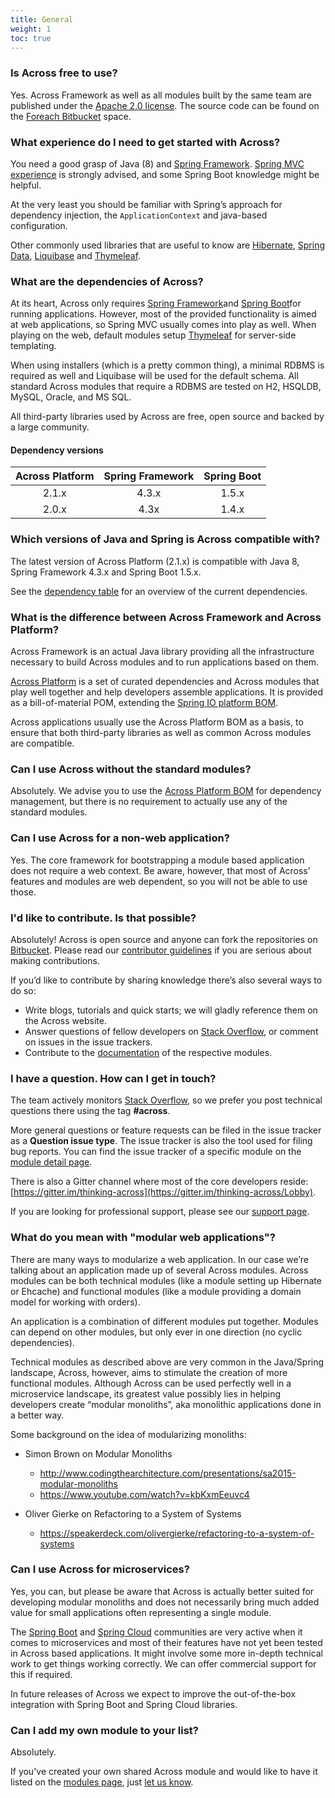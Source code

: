 ```yaml
---
title: General
weight: 1
toc: true
---
```


### Is Across free to use?

Yes. Across Framework as well as all modules built by the same team are
published under the [Apache 2.0
license](https://www.apache.org/licenses/LICENSE-2.0.html). The source
code can be found on the [Foreach
Bitbucket](https://bitbucket.org/beforeach/) space.


### What experience do I need to get started with Across?

You need a good grasp of Java (8) and [Spring
Framework](https://projects.spring.io/spring-framework/). [Spring MVC
experience](https://docs.spring.io/spring/docs/4.3.x/spring-framework-reference/html/mvc.html)
is strongly advised, and some Spring Boot knowledge might be helpful.

At the very least you should be familiar with Spring’s approach for
dependency injection, the `ApplicationContext` and java-based
configuration.

Other commonly used libraries that are useful to know are
[Hibernate](http://hibernate.org/orm/), [Spring
Data](http://projects.spring.io/spring-data/),
[Liquibase](http://www.liquibase.org/) and
[Thymeleaf](http://www.thymeleaf.org).


### What are the dependencies of Across?

At its heart, Across only requires [Spring
Framework](https://projects.spring.io/spring-framework/)and [Spring
Boot](https://projects.spring.io/spring-boot/)for running applications.
However, most of the provided functionality is aimed at web
applications, so Spring MVC usually comes into play as well. When
playing on the web, default modules setup
[Thymeleaf](http://www.thymeleaf.org) for server-side templating.

When using installers (which is a pretty common thing), a minimal RDBMS
is required as well and Liquibase will be used for the default schema.
All standard Across modules that require a RDBMS are tested on H2,
HSQLDB, MySQL, Oracle, and MS SQL.

All third-party libraries used by Across are free, open source and
backed by a large community.

#### Dependency versions

<table>
<thead>
<tr class="header">
<th style="text-align: center;">Across Platform</th>
<th style="text-align: center;">Spring Framework</th>
<th style="text-align: center;">Spring Boot</th>
</tr>
</thead>
<tbody>
<tr class="odd">
<td style="text-align: center;">2.1.x</td>
<td style="text-align: center;">4.3.x</td>
<td style="text-align: center;">1.5.x</td>
</tr>
<tr class="even">
<td style="text-align: center;">2.0.x</td>
<td style="text-align: center;">4.3x</td>
<td style="text-align: center;">1.4.x</td>
</tr>
</tbody>
</table>


### Which versions of Java and Spring is Across compatible with?

The latest version of Across Platform (2.1.x) is compatible with Java 8,
Spring Framework 4.3.x and Spring Boot 1.5.x.

See the [dependency table](what-are-the-dependencies-of-across.html) for
an overview of the current dependencies.


### What is the difference between Across Framework and Across Platform?

Across Framework is an actual Java library providing all the
infrastructure necessary to build Across modules and to run applications
based on them.

[Across Platform](../modules.html) is a set of curated dependencies and
Across modules that play well together and help developers assemble
applications. It is provided as a bill-of-material POM, extending the
[Spring IO platform BOM](http://platform.spring.io/platform/).

Across applications usually use the Across Platform BOM as a basis, to
ensure that both third-party libraries as well as common Across modules
are compatible.


### Can I use Across without the standard modules?

Absolutely. We advise you to use the [Across Platform
BOM](../modules.html) for dependency management, but there is no
requirement to actually use any of the standard modules.


### Can I use Across for a non-web application?

Yes. The core framework for bootstrapping a module based application
does not require a web context. Be aware, however, that most of Across’
features and modules are web dependent, so you will not be able to use
those.


### I'd like to contribute. Is that possible?

Absolutely! Across is open source and anyone can fork the repositories
on [Bitbucket](https://bitbucket.org/beforeach). Please read our
[contributor guidelines](../contributing.html) if you are serious about
making contributions.

If you’d like to contribute by sharing knowledge there’s also several
ways to do so:

-   Write blogs, tutorials and quick starts; we will gladly reference
    them on the Across website.
-   Answer questions of fellow developers on [Stack
    Overflow](https://stackoverflow.com/), or comment on issues in the
    issue trackers.
-   Contribute to the [documentation](../documentation.html) of the
    respective modules.


### I have a question. How can I get in touch?

The team actively monitors [Stack Overflow](https://stackoverflow.com/),
so we prefer you post technical questions there using the tag
**\#across**.

More general questions or feature requests can be filed in the issue
tracker as a **Question issue type**. The issue tracker is also the tool
used for filing bug reports. You can find the issue tracker of a
specific module on the [module detail page](../modules.html).

There is also a Gitter channel where most of the core developers reside:
[https://gitter.im/thinking-across](https://gitter.im/thinking-across/Lobby).

If you are looking for professional support, please see our [support
page](../support.html).


### What do you mean with "modular web applications"?

There are many ways to modularize a web application. In our case we’re
talking about an application made up of several Across modules. Across
modules can be both technical modules (like a module setting up
Hibernate or Ehcache) and functional modules (like a module providing a
domain model for working with orders).

An application is a combination of different modules put together.
Modules can depend on other modules, but only ever in one direction (no
cyclic dependencies).

Technical modules as described above are very common in the Java/Spring
landscape, Across, however, aims to stimulate the creation of more
functional modules. Although Across can be used perfectly well in a
microservice landscape, its greatest value possibly lies in helping
developers create “modular monoliths”, aka monolithic applications done
in a better way.

Some background on the idea of modularizing monoliths:

- Simon Brown on Modular Monoliths

  - <http://www.codingthearchitecture.com/presentations/sa2015-modular-monoliths>
  - <https://www.youtube.com/watch?v=kbKxmEeuvc4>

- Oliver Gierke on Refactoring to a System of Systems

  - <https://speakerdeck.com/olivergierke/refactoring-to-a-system-of-systems>


### Can I use Across for microservices?

Yes, you can, but please be aware that Across is actually better suited
for developing modular monoliths and does not necessarily bring much
added value for small applications often representing a single module.

The [Spring Boot](https://projects.spring.io/spring-boot/) and [Spring
Cloud](http://projects.spring.io/spring-cloud/) communities are very
active when it comes to microservices and most of their features have
not yet been tested in Across based applications. It might involve some
more in-depth technical work to get things working correctly. We can
offer commercial support for this if required.

In future releases of Across we expect to improve the out-of-the-box
integration with Spring Boot and Spring Cloud libraries.


### Can I add my own module to your list?

Absolutely.

If you've created your own shared Across module and would like to have
it listed on the [modules page](../modules.html), just [let us
know](../documentation.html#get-in-touch).
